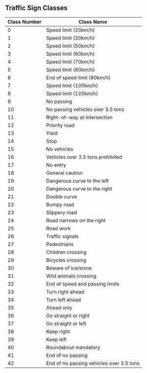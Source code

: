 ## Traffic Sign Classes

| Class Number | Class Name                               |
| ------------ | ---------------------------------------- |
| 0            | Speed limit (20km/h)                     |
| 1            | Speed limit (30km/h)                     | 
| 2            | Speed limit (50km/h)                     | 
| 3            | Speed limit (60km/h)                     |
| 4            | Speed limit (70km/h)                     |
| 5            | Speed limit (80km/h)                     | 
| 6            | End of speed limit (80km/h)              |
| 7            | Speed limit (100km/h)                    |
| 8            | Speed limit (120km/h)                    |      
| 9            | No passing                               |
| 10           | No passing vehicles over 3.5 tons        |
| 11           | Right-of-way at intersection             |
| 12           | Priority road                            |
| 13           | Yield                                    |
| 14           | Stop                                     |
| 15           | No vehicles                              |
| 16           | Vehicles over 3.5 tons prohibited        |
| 17           | No entry                                 |
| 18           | General caution                          |
| 19           | Dangerous curve to the left              |
| 20           | Dangerous curve to the right             |
| 21           | Double curve                             |
| 22           | Bumpy road                               |
| 23           | Slippery road                            |
| 24           | Road narrows on the right                |
| 25           | Road work                                |
| 26           | Traffic signals                          |
| 27           | Pedestrians                              |
| 28           | Children crossing                        |
| 29           | Bicycles crossing                        |
| 30           | Beware of ice/snow                       |
| 31           | Wild animals crossing                    |
| 32           | End of speed and passing limits          |
| 33           | Turn right ahead                         |
| 34           | Turn left ahead                          |
| 35           | Ahead only                               |
| 36           | Go straight or right                     |
| 37           | Go straight or left                      |
| 38           | Keep right                               |
| 39           | Keep left                                |
| 40           | Roundabout mandatory                     |
| 41           | End of no passing                        |
| 42           | End of no passing vehicles over 3.5 tons |
